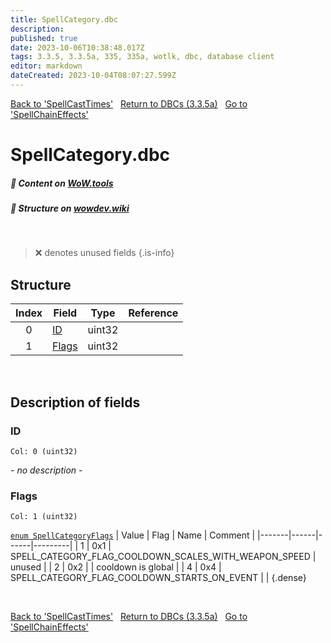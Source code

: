 ```yaml
---
title: SpellCategory.dbc
description: 
published: true
date: 2023-10-06T10:38:48.017Z
tags: 3.3.5, 3.3.5a, 335, 335a, wotlk, dbc, database client
editor: markdown
dateCreated: 2023-10-04T08:07:27.599Z
---
```


<a href="https://trinitycore.info/files/DBC/335/spellcasttimes" class="mt-5 v-btn v-btn--depressed v-btn--flat v-btn--outlined theme--light v-size--default darkblue--text text--lighten-3"><span class="v-btn__content"><i aria-hidden="true" class="v-icon notranslate v-icon--left mdi mdi-arrow-left theme--light"></i><span>Back to 'SpellCastTimes'</span></span></a>&nbsp;&nbsp;&nbsp;<a href="https://trinitycore.info/files/DBC/335/DBC" class="mt-5 v-btn v-btn--depressed v-btn--flat v-btn--outlined theme--light v-size--default darkblue--text text--lighten-3"><span class="v-btn__content"><i aria-hidden="true" class="v-icon notranslate v-icon--left mdi mdi-home-outline theme--light"></i><span>Return to DBCs (3.3.5a)</span></span></a>&nbsp;&nbsp;&nbsp;<a href="https://trinitycore.info/files/DBC/335/spellchaineffects" class="mt-5 v-btn v-btn--depressed v-btn--flat v-btn--outlined theme--light v-size--default darkblue--text text--lighten-3"><span class="v-btn__content"><span>Go to 'SpellChainEffects'</span><i aria-hidden="true" class="v-icon notranslate v-icon--right mdi mdi-arrow-right theme--light"></i></span></a>

# SpellCategory.dbc
##### :open_book: Content on [WoW.tools](https://wow.tools/dbc/?dbc=spellcategory&build=3.3.5.12340)
##### :pencil: Structure on [wowdev.wiki](https://wowdev.wiki/DB/SpellCategory)
&nbsp;

> :x: denotes unused fields
{.is-info}


## Structure

| Index | Field | Type | Reference |
| :---: | --- | :---: | --- |
| 0 | [ID](#id) | uint32 |  |
| 1 | [Flags](#flags) | uint32 |  |
&nbsp;
## Description of fields

### ID
<code>Col: 0 (uint32)</code>

*- no description -*
&nbsp;

### Flags
<code>Col: 1 (uint32)</code>

[`enum SpellCategoryFlags`](https://github.com/TrinityCore/TrinityCore/blob/3.3.5/src/server/shared/DataStores/DBCEnums.h#L382-L386)
| Value | Flag | Name | Comment |
|-------|------|------|---------|
| 1 | 0x1 | SPELL_CATEGORY_FLAG_COOLDOWN_SCALES_WITH_WEAPON_SPEED | unused |
| 2 | 0x2 |  | cooldown is global |
| 4 | 0x4 | SPELL_CATEGORY_FLAG_COOLDOWN_STARTS_ON_EVENT |  |
{.dense}

&nbsp;

<a href="https://trinitycore.info/files/DBC/335/spellcasttimes" class="mt-5 v-btn v-btn--depressed v-btn--flat v-btn--outlined theme--light v-size--default darkblue--text text--lighten-3"><span class="v-btn__content"><i aria-hidden="true" class="v-icon notranslate v-icon--left mdi mdi-arrow-left theme--light"></i><span>Back to 'SpellCastTimes'</span></span></a>&nbsp;&nbsp;&nbsp;<a href="https://trinitycore.info/files/DBC/335/DBC" class="mt-5 v-btn v-btn--depressed v-btn--flat v-btn--outlined theme--light v-size--default darkblue--text text--lighten-3"><span class="v-btn__content"><i aria-hidden="true" class="v-icon notranslate v-icon--left mdi mdi-home-outline theme--light"></i><span>Return to DBCs (3.3.5a)</span></span></a>&nbsp;&nbsp;&nbsp;<a href="https://trinitycore.info/files/DBC/335/spellchaineffects" class="mt-5 v-btn v-btn--depressed v-btn--flat v-btn--outlined theme--light v-size--default darkblue--text text--lighten-3"><span class="v-btn__content"><span>Go to 'SpellChainEffects'</span><i aria-hidden="true" class="v-icon notranslate v-icon--right mdi mdi-arrow-right theme--light"></i></span></a>
